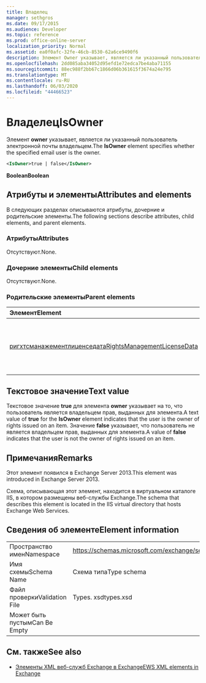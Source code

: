 ```yaml
---
title: Владелец
manager: sethgros
ms.date: 09/17/2015
ms.audience: Developer
ms.topic: reference
ms.prod: office-online-server
localization_priority: Normal
ms.assetid: ea0f0afc-32fe-46cb-8530-62a6ce9490f6
description: Элемент Owner указывает, является ли указанный пользователь электронной почты владельцем.
ms.openlocfilehash: 2dd085aba34052d95efd1e72edca7be4aba71155
ms.sourcegitcommit: 88ec988f2bb67c1866d06b361615f3674a24e795
ms.translationtype: MT
ms.contentlocale: ru-RU
ms.lasthandoff: 06/03/2020
ms.locfileid: "44466523"
---
```

# <a name="isowner"></a><span data-ttu-id="190cc-103">Владелец</span><span class="sxs-lookup"><span data-stu-id="190cc-103">IsOwner</span></span>

<span data-ttu-id="190cc-104">Элемент **owner** указывает, является ли указанный пользователь электронной почты владельцем.</span><span class="sxs-lookup"><span data-stu-id="190cc-104">The **IsOwner** element specifies whether the specified email user is the owner.</span></span> 
  
```XML
<IsOwner>true | false</IsOwner>
```

 <span data-ttu-id="190cc-105">**Boolean**</span><span class="sxs-lookup"><span data-stu-id="190cc-105">**Boolean**</span></span>
## <a name="attributes-and-elements"></a><span data-ttu-id="190cc-106">Атрибуты и элементы</span><span class="sxs-lookup"><span data-stu-id="190cc-106">Attributes and elements</span></span>

<span data-ttu-id="190cc-107">В следующих разделах описываются атрибуты, дочерние и родительские элементы.</span><span class="sxs-lookup"><span data-stu-id="190cc-107">The following sections describe attributes, child elements, and parent elements.</span></span>
  
### <a name="attributes"></a><span data-ttu-id="190cc-108">Атрибуты</span><span class="sxs-lookup"><span data-stu-id="190cc-108">Attributes</span></span>

<span data-ttu-id="190cc-109">Отсутствуют.</span><span class="sxs-lookup"><span data-stu-id="190cc-109">None.</span></span>
  
### <a name="child-elements"></a><span data-ttu-id="190cc-110">Дочерние элементы</span><span class="sxs-lookup"><span data-stu-id="190cc-110">Child elements</span></span>

<span data-ttu-id="190cc-111">Отсутствуют.</span><span class="sxs-lookup"><span data-stu-id="190cc-111">None.</span></span>
  
### <a name="parent-elements"></a><span data-ttu-id="190cc-112">Родительские элементы</span><span class="sxs-lookup"><span data-stu-id="190cc-112">Parent elements</span></span>

|<span data-ttu-id="190cc-113">**Элемент**</span><span class="sxs-lookup"><span data-stu-id="190cc-113">**Element**</span></span>|<span data-ttu-id="190cc-114">**Описание**</span><span class="sxs-lookup"><span data-stu-id="190cc-114">**Description**</span></span>|
|:-----|:-----|
|[<span data-ttu-id="190cc-115">ригхтсманажементлиценседата</span><span class="sxs-lookup"><span data-stu-id="190cc-115">RightsManagementLicenseData</span></span>](rightsmanagementlicensedata.md) <br/> |<span data-ttu-id="190cc-116">Указывает сведения о лицензии на управление правами.</span><span class="sxs-lookup"><span data-stu-id="190cc-116">Specifies information about the rights management license.</span></span>  <br/> |
   
## <a name="text-value"></a><span data-ttu-id="190cc-117">Текстовое значение</span><span class="sxs-lookup"><span data-stu-id="190cc-117">Text value</span></span>

<span data-ttu-id="190cc-118">Текстовое значение **true** для элемента **owner** указывает на то, что пользователь является владельцем прав, выданных для элемента.</span><span class="sxs-lookup"><span data-stu-id="190cc-118">A text value of **true** for the **IsOwner** element indicates that the user is the owner of rights issued on an item.</span></span> <span data-ttu-id="190cc-119">Значение **false** указывает, что пользователь не является владельцем прав, выданных для элемента.</span><span class="sxs-lookup"><span data-stu-id="190cc-119">A value of **false** indicates that the user is not the owner of rights issued on an item.</span></span> 
  
## <a name="remarks"></a><span data-ttu-id="190cc-120">Примечания</span><span class="sxs-lookup"><span data-stu-id="190cc-120">Remarks</span></span>

<span data-ttu-id="190cc-121">Этот элемент появился в Exchange Server 2013.</span><span class="sxs-lookup"><span data-stu-id="190cc-121">This element was introduced in Exchange Server 2013.</span></span>
  
<span data-ttu-id="190cc-122">Схема, описывающая этот элемент, находится в виртуальном каталоге IIS, в котором размещены веб-службы Exchange.</span><span class="sxs-lookup"><span data-stu-id="190cc-122">The schema that describes this element is located in the IIS virtual directory that hosts Exchange Web Services.</span></span>
  
## <a name="element-information"></a><span data-ttu-id="190cc-123">Сведения об элементе</span><span class="sxs-lookup"><span data-stu-id="190cc-123">Element information</span></span>

|||
|:-----|:-----|
|<span data-ttu-id="190cc-124">Пространство имен</span><span class="sxs-lookup"><span data-stu-id="190cc-124">Namespace</span></span>  <br/> |https://schemas.microsoft.com/exchange/services/2006/types  <br/> |
|<span data-ttu-id="190cc-125">Имя схемы</span><span class="sxs-lookup"><span data-stu-id="190cc-125">Schema Name</span></span>  <br/> |<span data-ttu-id="190cc-126">Схема типа</span><span class="sxs-lookup"><span data-stu-id="190cc-126">Type schema</span></span>  <br/> |
|<span data-ttu-id="190cc-127">Файл проверки</span><span class="sxs-lookup"><span data-stu-id="190cc-127">Validation File</span></span>  <br/> |<span data-ttu-id="190cc-128">Types. xsd</span><span class="sxs-lookup"><span data-stu-id="190cc-128">types.xsd</span></span>  <br/> |
|<span data-ttu-id="190cc-129">Может быть пустым</span><span class="sxs-lookup"><span data-stu-id="190cc-129">Can Be Empty</span></span>  <br/> ||
   
## <a name="see-also"></a><span data-ttu-id="190cc-130">См. также</span><span class="sxs-lookup"><span data-stu-id="190cc-130">See also</span></span>



- [<span data-ttu-id="190cc-131">Элементы XML веб-служб Exchange в Exchange</span><span class="sxs-lookup"><span data-stu-id="190cc-131">EWS XML elements in Exchange</span></span>](ews-xml-elements-in-exchange.md)


